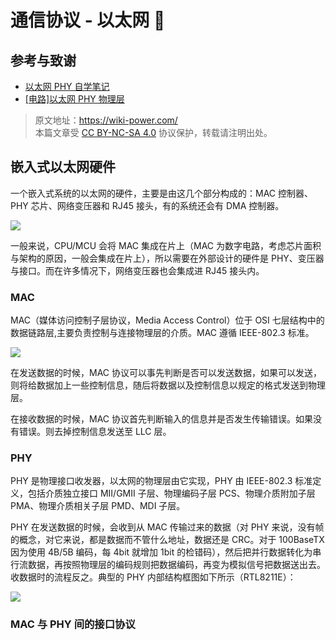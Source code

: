 # 通信协议 - 以太网 🚧

## 参考与致谢

- [以太网 PHY 自学笔记](https://zhuanlan.zhihu.com/p/102296622)
- [[电路]以太网 PHY 物理层](https://zhenhuizhang.tk/post/dian-lu-yi-tai-wang-phy-wu-li-ceng/)

> 原文地址：<https://wiki-power.com/>  
> 本篇文章受 [CC BY-NC-SA 4.0](https://creativecommons.org/licenses/by/4.0/deed.zh) 协议保护，转载请注明出处。

## 嵌入式以太网硬件

一个嵌入式系统的以太网的硬件，主要是由这几个部分构成的：MAC 控制器、PHY 芯片、网络变压器和 RJ45 接头，有的系统还会有 DMA 控制器。

![](https://wiki-media-1253965369.cos.ap-guangzhou.myqcloud.com/img/20220627163525.png)

一般来说，CPU/MCU 会将 MAC 集成在片上（MAC 为数字电路，考虑芯片面积与架构的原因，一般会集成在片上），所以需要在外部设计的硬件是 PHY、变压器与接口。而在许多情况下，网络变压器也会集成进 RJ45 接头内。

### MAC

MAC（媒体访问控制子层协议，Media Access Control）位于 OSI 七层结构中的数据链路层,主要负责控制与连接物理层的介质。MAC 遵循 IEEE-802.3 标准。

![](https://wiki-media-1253965369.cos.ap-guangzhou.myqcloud.com/img/20220627171622.png)

在发送数据的时候，MAC 协议可以事先判断是否可以发送数据，如果可以发送，则将给数据加上一些控制信息，随后将数据以及控制信息以规定的格式发送到物理层。

在接收数据的时候，MAC 协议首先判断输入的信息并是否发生传输错误。如果没有错误。则去掉控制信息发送至 LLC 层。

### PHY

PHY 是物理接口收发器，以太网的物理层由它实现，PHY 由 IEEE-802.3 标准定义，包括介质独立接口 MII/GMII 子层、物理编码子层 PCS、物理介质附加子层 PMA、物理介质相关子层 PMD、MDI 子层。

PHY 在发送数据的时候，会收到从 MAC 传输过来的数据（对 PHY 来说，没有帧的概念，对它来说，都是数据而不管什么地址，数据还是 CRC。对于 100BaseTX 因为使用 4B/5B 编码，每 4bit 就增加 1bit 的检错码），然后把并行数据转化为串行流数据，再按照物理层的编码规则把数据编码，再变为模拟信号把数据送出去。收数据时的流程反之。典型的 PHY 内部结构框图如下所示（RTL8211E）：

![](https://wiki-media-1253965369.cos.ap-guangzhou.myqcloud.com/img/20220627171548.png)

### MAC 与 PHY 间的接口协议
